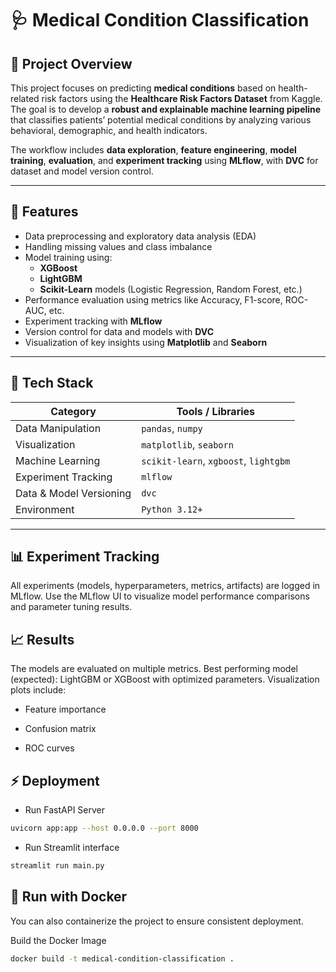 # 🩺 Medical Condition Classification

## 📘 Project Overview
This project focuses on predicting **medical conditions** based on health-related risk factors using the **Healthcare Risk Factors Dataset** from Kaggle.  
The goal is to develop a **robust and explainable machine learning pipeline** that classifies patients’ potential medical conditions by analyzing various behavioral, demographic, and health indicators.

The workflow includes **data exploration**, **feature engineering**, **model training**, **evaluation**, and **experiment tracking** using **MLflow**, with **DVC** for dataset and model version control.

---

## 🚀 Features
- Data preprocessing and exploratory data analysis (EDA)  
- Handling missing values and class imbalance  
- Model training using:
  - **XGBoost**
  - **LightGBM**
  - **Scikit-Learn** models (Logistic Regression, Random Forest, etc.)
- Performance evaluation using metrics like Accuracy, F1-score, ROC-AUC, etc.  
- Experiment tracking with **MLflow**
- Version control for data and models with **DVC**
- Visualization of key insights using **Matplotlib** and **Seaborn**

---

## 🧰 Tech Stack
| Category | Tools / Libraries |
|-----------|-------------------|
| Data Manipulation | `pandas`, `numpy` |
| Visualization | `matplotlib`, `seaborn` |
| Machine Learning | `scikit-learn`, `xgboost`, `lightgbm` |
| Experiment Tracking | `mlflow` |
| Data & Model Versioning | `dvc` |
| Environment | `Python 3.12+` |

---
## 📊 Experiment Tracking

All experiments (models, hyperparameters, metrics, artifacts) are logged in MLflow.
Use the MLflow UI to visualize model performance comparisons and parameter tuning results.
## 📈 Results

The models are evaluated on multiple metrics.
Best performing model (expected): LightGBM or XGBoost with optimized parameters.
Visualization plots include:

- Feature importance

- Confusion matrix

- ROC curves

## ⚡ Deployment
- Run FastAPI Server
```bash
uvicorn app:app --host 0.0.0.0 --port 8000
```
- Run Streamlit interface
```bash
streamlit run main.py
```

## 🐳 Run with Docker

You can also containerize the project to ensure consistent deployment.

Build the Docker Image

```bash
docker build -t medical-condition-classification .
```